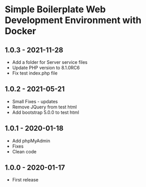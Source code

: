 Simple Boilerplate Web Development Environment with Docker
==================================

1.0.3 - 2021-11-28
------------------------
- Add a folder for Server service files
- Update PHP version to 8.1.0RC6
- Fix test index.php file

1.0.2 - 2021-05-21
------------------------
- Small Fixes - updates
- Remove JQuery from test html
- Add bootstrap 5.0.0 to test html

1.0.1 - 2020-01-18
------------------------
- Add phpMyAdmin
- Fixes
- Clean code

1.0.0 - 2020-01-17
------------------------
- First release

